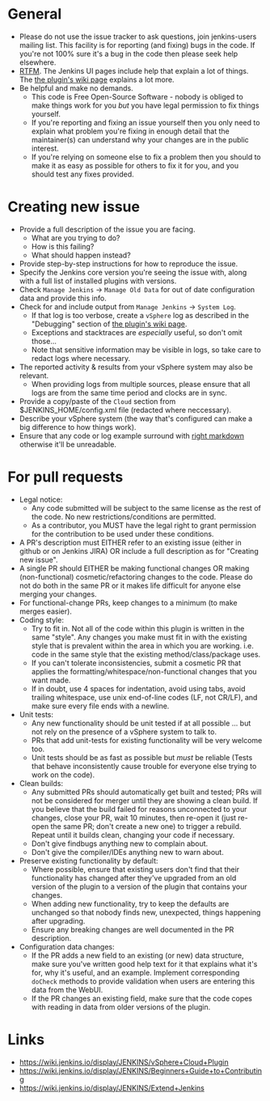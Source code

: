 # General

- Please do not use the issue tracker to ask questions, join jenkins-users mailing list.
This facility is for reporting (and fixing) bugs in the code.
If you're not 100% sure it's a bug in the code then please seek help elsewhere.
- [RTFM](https://en.wikipedia.org/wiki/RTFM). The Jenkins UI pages include help that explain a lot of things. The [the plugin's wiki page](https://wiki.jenkins.io/display/JENKINS/vSphere+Cloud+Plugin) explains a lot more.
- Be helpful and make no demands.
  * This code is Free Open-Source Software - nobody is obliged to make things work for you *but* you have legal permission to fix things yourself.
  * If you're reporting and fixing an issue yourself then you only need to explain what problem you're fixing in enough detail that the maintainer(s) can understand why your changes are in the public interest.
  * If you're relying on someone else to fix a problem then you should to make it as easy as possible for others to fix it for you, and you should test any fixes provided.

# Creating new issue

- Provide a full description of the issue you are facing.
  * What are you trying to do?
  * How is this failing?
  * What should happen instead?
- Provide step-by-step instructions for how to reproduce the issue.
- Specify the Jenkins core version you're seeing the issue with, along with a full list of installed plugins with versions.
- Check `Manage Jenkins` -> `Manage Old Data` for out of date configuration data and provide this info.
- Check for and include output from `Manage Jenkins` -> `System Log`.
  * If that log is too verbose, create a `vSphere` log as described in the "Debugging" section of [the plugin's wiki page](https://wiki.jenkins.io/display/JENKINS/vSphere+Cloud+Plugin).
  * Exceptions and stacktraces are *especially* useful, so don't omit those...
  * Note that sensitive information may be visible in logs, so take care to redact logs where necessary.
- The reported activity & results from your vSphere system may also be relevant.
  * When providing logs from multiple sources, please ensure that all logs are from the same time period and clocks are in sync.
- Provide a copy/paste of the `Cloud` section from $JENKINS_HOME/config.xml file (redacted where neccessary).
- Describe your vSphere system (the way that's configured can make a big difference to how things work).
- Ensure that any code or log example surround with [right markdown](https://help.github.com/articles/github-flavored-markdown/) otherwise it'll be unreadable.

# For pull requests

- Legal notice:
  * Any code submitted will be subject to the same license as the rest of the code. No new restrictions/conditions are permitted.
  * As a contributor, you MUST have the legal right to grant permission for the contribution to be used under these conditions.
- A PR's description must EITHER refer to an existing issue (either in github or on Jenkins JIRA) OR include a full description as for "Creating new issue".
- A single PR should EITHER be making functional changes OR making (non-functional) cosmetic/refactoring changes to the code.
Please do not do both in the same PR or it makes life difficult for anyone else merging your changes.
- For functional-change PRs, keep changes to a minimum (to make merges easier).
- Coding style:
  * Try to fit in.
  Not all of the code within this plugin is written in the same "style".
  Any changes you make must fit in with the existing style that is prevalent within the area in which you are working.
  i.e. code in the same style that the existing method/class/package uses.
  * If you can't tolerate inconsistencies, submit a cosmetic PR that applies the formatting/whitespace/non-functional changes that you want made.
  * If in doubt, use 4 spaces for indentation, avoid using tabs, avoid trailing whitespace, use unix end-of-line codes (LF, not CR/LF), and make sure every file ends with a newline.
- Unit tests:
  * Any new functionality should be unit tested if at all possible ... but not rely on the presence of a vSphere system to talk to.
  * PRs that add unit-tests for existing functionality will be very welcome too.
  * Unit tests should be as fast as possible but *must* be reliable (Tests that behave inconsistently cause trouble for everyone else trying to work on the code).
- Clean builds:
  * Any submitted PRs should automatically get built and tested; PRs will not be considered for merger until they are showing a clean build.
  If you believe that the build failed for reasons unconnected to your changes, close your PR, wait 10 minutes, then re-open it (just re-open the same PR; don't create a new one) to trigger a rebuild.
  Repeat until it builds clean, changing your code if necessary.
  * Don't give findbugs anything new to complain about.
  * Don't give the compiler/IDEs anything new to warn about.
- Preserve existing functionality by default:
  * Where possible, ensure that existing users don't find that their functionality has changed after they've upgraded from an old version of the plugin to a version of the plugin that contains your changes.
  * When adding new functionality, try to keep the defaults are unchanged so that nobody finds new, unexpected, things happening after upgrading.
  * Ensure any breaking changes are well documented in the PR description.
- Configuration data changes:
  * If the PR adds a new field to an existing (or new) data structure, make sure you've written good help text for it that explains what it's for, why it's useful, and an example.
  Implement corresponding `doCheck` methods to provide validation when users are entering this data from the WebUI.
  * If the PR changes an existing field, make sure that the code copes with reading in data from older versions of the plugin.

# Links

- https://wiki.jenkins.io/display/JENKINS/vSphere+Cloud+Plugin
- https://wiki.jenkins.io/display/JENKINS/Beginners+Guide+to+Contributing
- https://wiki.jenkins.io/display/JENKINS/Extend+Jenkins
